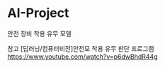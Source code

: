 # AI-Project
안전 장비 착용 유무 모델


참고
[딥러닝/컴퓨터비전]안전모 착용 유무 판단 프로그램
https://www.youtube.com/watch?v=p6dwBhdR44g
